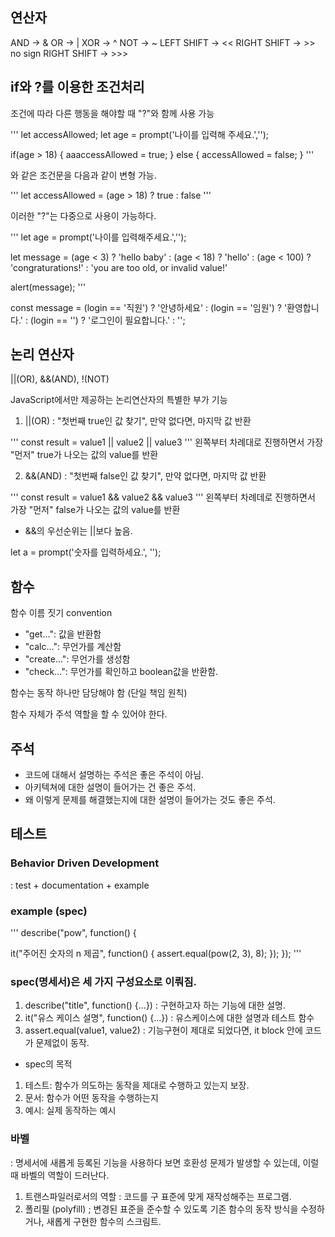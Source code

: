 ## 연산자

AND -> &
OR -> |
XOR -> ^
NOT -> ~
LEFT SHIFT -> <<
RIGHT SHIFT -> >>
no sign RIGHT SHIFT -> >>>

## if와 ?를 이용한 조건처리

조건에 따라 다른 행동을 해야할 때 "?"와 함께 사용 가능

'''
let accessAllowed;
let age = prompt('나이를 입력해 주세요.','');

if(age > 18) {
aaaccessAllowed = true;
} else {
accessAllowed = false;
}
'''

와 같은 조건문을 다음과 같이 변형 가능.

'''
let accessAllowed = (age > 18) ? true : false
'''

이러한 "?"는 다중으로 사용이 가능하다.

'''
let age = prompt('나이를 입력해주세요.','');

let message = (age < 3) ? 'hello baby' :
(age < 18) ? 'hello' :
(age < 100) ? 'congraturations!' :
'you are too old, or invalid value!'

alert(message);
'''

const message = (login == '직원') ? '안녕하세요' :
(login == '임원') ? '환영합니다.' :
(login == '') ? '로그인이 필요합니다.' : '';

## 논리 연산자

||(OR), &&(AND), !(NOT)

JavaScript에서만 제공하는 논리연산자의 특별한 부가 기능

1. ||(OR)
   : "첫번째 true인 값 찾기", 만약 없다면, 마지막 값 반환

'''
const result = value1 || value2 || value3
'''
왼쪽부터 차례대로 진행하면서 가장 "먼저" true가 나오는 값의 value를 반환

2. &&(AND)
   : "첫번째 false인 값 찾기", 만약 없다면, 마지막 값 반환

'''
const result = value1 && value2 && value3
'''
왼쪽부터 차례데로 진행하면서 가장 "먼저" false가 나오는 값의 value를 반환

- &&의 우선순위는 ||보다 높음.

let a = prompt('숫자를 입력하세요.', '');

## 함수

함수 이름 짓기 convention

- "get...": 값을 반환함
- "calc...": 무언가를 계산함
- "create...": 무언가를 생성함
- "check...": 무언가를 확인하고 boolean값을 반환함.

함수는 동작 하나만 담당해야 함 (단일 책임 원칙)

함수 자체가 주석 역할을 할 수 있어야 한다.

## 주석

- 코드에 대해서 설명하는 주석은 좋은 주석이 아님.
- 아키텍쳐에 대한 설명이 들어가는 건 좋은 주석.
- 왜 이렇게 문제를 해결했는지에 대한 설명이 들어가는 것도 좋은 주석.

## 테스트

### Behavior Driven Development

: test + documentation + example

### example (spec)

'''
describe("pow", function() {

it("주어진 숫자의 n 제곱", function() {
assert.equal(pow(2, 3), 8);
});
});
'''

### spec(명세서)은 세 가지 구성요소로 이뤄짐.

1. describe("title", function() {...})
   : 구현하고자 하는 기능에 대한 설명.
2. it("유스 케이스 설명", function() {...})
   : 유스케이스에 대한 설명과 테스트 함수
3. assert.equal(value1, value2)
   : 기능구현이 제대로 되었다면, it block 안에 코드가 문제없이 동작.

- spec의 목적

1. 테스트: 함수가 의도하는 동작을 제대로 수행하고 있는지 보장.
2. 문서: 함수가 어떤 동작을 수행하는지
3. 예시: 실제 동작하는 예시

### 바벨

: 명세서에 새롭게 등록된 기능을 사용하다 보면 호환성 문제가 발생할 수 있는데, 이럴 때 바벨의 역할이 드러난다.

1. 트랜스파일러로서의 역할
   : 코드를 구 표준에 맞게 재작성해주는 프로그램.
2. 폴리필 (polyfill)
   ; 변경된 표준을 준수할 수 있도록 기존 함수의 동작 방식을 수정하거나, 새롭게 구현한 함수의 스크림트.
